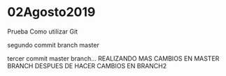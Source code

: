 # 02Agosto2019
Prueba
Como utilizar Git

segundo commit branch master

tercer commit master branch... REALIZANDO MAS CAMBIOS EN MASTER BRANCH DESPUES DE HACER CAMBIOS EN BRANCH2

